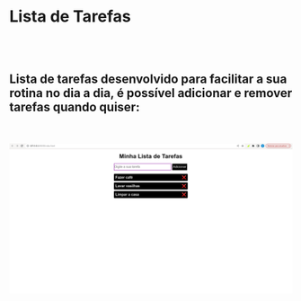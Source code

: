 <h1>Lista de Tarefas</h1>
<br>
<br>
<h2>Lista de tarefas desenvolvido para facilitar a sua rotina no dia a dia, é possível adicionar e remover tarefas quando quiser:</h2>
<br>
<br>
<img src="https://github.com/wellitonsansao07/To-Do-List/blob/main/todolist.png?raw=true"/>
